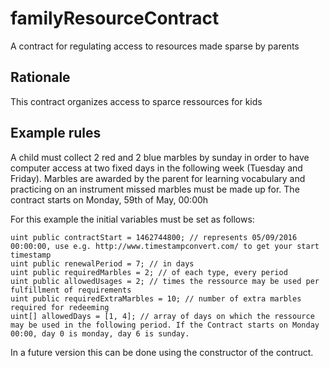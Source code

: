 # familyResourceContract
A contract for regulating access to resources made sparse by parents

## Rationale
This contract organizes access to sparce ressources for kids

## Example rules
A child must collect 2 red and 2 blue marbles by sunday in order to have computer access at two fixed days in the following week (Tuesday and Friday). Marbles are awarded by the parent for learning vocabulary and practicing on an instrument missed marbles must be made up for. The contract starts on Monday, 59th of May, 00:00h

For this example the initial variables must be set as follows:
```solidity
uint public contractStart = 1462744800; // represents 05/09/2016 00:00:00, use e.g. http://www.timestampconvert.com/ to get your start timestamp
uint public renewalPeriod = 7; // in days
uint public requiredMarbles = 2; // of each type, every period
uint public allowedUsages = 2; // times the ressource may be used per fulfillment of requirements
uint public requiredExtraMarbles = 10; // number of extra marbles required for redeeming
uint[] allowedDays = [1, 4]; // array of days on which the ressource may be used in the following period. If the Contract starts on Monday 00:00, day 0 is monday, day 6 is sunday.
```

In a future version this can be done using the constructor of the contruct.
